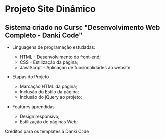 # Projeto Site Dinâmico

## Sistema criado no Curso "Desenvolvimento Web Completo - Danki Code"

- Linguagens de programação estudadas:
    - HTML - Desenvolvimento do front-end;
    - CSS - Estilização da página;
    - JavaScript - Aplicação de funcionalidades ao website

- Etapas do Projeto
    - Marcação HTML da página;
    - Inclusão do Estilo da página;
    - Inclusão do jQuery ao projeto;

- Features aprendidas
    - Design responsivo;
    - Estilização de páginas Web;

Créditos para os templates à Danki Code